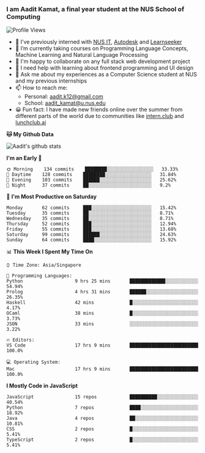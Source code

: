 ### I am Aadit Kamat, a final year student at the NUS School of Computing

![Profile Views](https://komarev.com/ghpvc/?username=aaditkamat)

- 🏢 I've previously interned with [NUS IT](https://nusit.nus.edu.sg/), [Autodesk](https://www.autodesk.com.sg/) and [Learnseeker](https://learnseeker.com/) 
- 🌱 I’m currently taking courses on Programming Language Concepts, Machine Learning and Natural Language Processing
- 👯 I'm happy to collaborate on any full stack web development project
- 🤔 I need help with learning about frontend programming and UI design
- 💬 Ask me about my experiences as a Computer Science student at NUS and my previous internships
- 📫 How to reach me: 
     - Personal: aadit.k12@gmail.com
     - School: aadit_kamat@u.nus.edu
- 😀 Fun fact: I have made new friends online over the summer from different parts of the world due to communities <t> like [intern.club](https://intern.club) and [lunchclub.ai](https://lunchclub.ai/)
     
**🐱 My Github Data**  
     
![Aadit's github stats](https://github-readme-stats.vercel.app/api?username=aaditkamat&count_private=true&show_icons=true)

<!--START_SECTION:waka-->
**I'm an Early 🐤** 

```text
🌞 Morning    134 commits    ████████░░░░░░░░░░░░░░░░░   33.33% 
🌆 Daytime    128 commits    ████████░░░░░░░░░░░░░░░░░   31.84% 
🌃 Evening    103 commits    ██████░░░░░░░░░░░░░░░░░░░   25.62% 
🌙 Night      37 commits     ██░░░░░░░░░░░░░░░░░░░░░░░   9.2%

```
📅 **I'm Most Productive on Saturday** 

```text
Monday       62 commits     ███░░░░░░░░░░░░░░░░░░░░░░   15.42% 
Tuesday      35 commits     ██░░░░░░░░░░░░░░░░░░░░░░░   8.71% 
Wednesday    35 commits     ██░░░░░░░░░░░░░░░░░░░░░░░   8.71% 
Thursday     52 commits     ███░░░░░░░░░░░░░░░░░░░░░░   12.94% 
Friday       55 commits     ███░░░░░░░░░░░░░░░░░░░░░░   13.68% 
Saturday     99 commits     ██████░░░░░░░░░░░░░░░░░░░   24.63% 
Sunday       64 commits     ████░░░░░░░░░░░░░░░░░░░░░   15.92%

```


📊 **This Week I Spent My Time On** 

```text
⌚︎ Time Zone: Asia/Singapore

💬 Programming Languages: 
Python                   9 hrs 25 mins       █████████████░░░░░░░░░░░░   54.94% 
Prolog                   4 hrs 31 mins       ██████░░░░░░░░░░░░░░░░░░░   26.35% 
Haskell                  42 mins             █░░░░░░░░░░░░░░░░░░░░░░░░   4.17% 
OCaml                    38 mins             █░░░░░░░░░░░░░░░░░░░░░░░░   3.73% 
JSON                     33 mins             ░░░░░░░░░░░░░░░░░░░░░░░░░   3.22%

🔥 Editors: 
VS Code                  17 hrs 9 mins       █████████████████████████   100.0%

💻 Operating System: 
Mac                      17 hrs 9 mins       █████████████████████████   100.0%

```

**I Mostly Code in JavaScript** 

```text
JavaScript               15 repos            ██████████░░░░░░░░░░░░░░░   40.54% 
Python                   7 repos             ████░░░░░░░░░░░░░░░░░░░░░   18.92% 
Java                     4 repos             ██░░░░░░░░░░░░░░░░░░░░░░░   10.81% 
CSS                      2 repos             █░░░░░░░░░░░░░░░░░░░░░░░░   5.41% 
TypeScript               2 repos             █░░░░░░░░░░░░░░░░░░░░░░░░   5.41%

```



<!--END_SECTION:waka-->
